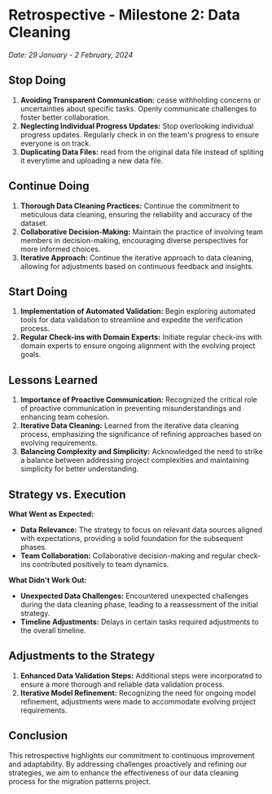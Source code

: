 # Retrospective - Milestone 2: Data Cleaning
*Date: 29 January - 2 February, 2024*

## Stop Doing
1. **Avoiding Transparent Communication:** cease withholding concerns or uncertainties about specific tasks. Openly communicate challenges to foster better collaboration.
2. **Neglecting Individual Progress Updates:** Stop overlooking individual progress updates. Regularly check in on the team's progress to ensure everyone is on track.
3. **Duplicating Data Files:** read from the original data file instead of spliting it everytime and uploading a new data file.

## Continue Doing
1. **Thorough Data Cleaning Practices:** Continue the commitment to meticulous data cleaning, ensuring the reliability and accuracy of the dataset.
2. **Collaborative Decision-Making:** Maintain the practice of involving team members in decision-making, encouraging diverse perspectives for more informed choices.
3. **Iterative Approach:** Continue the iterative approach to data cleaning, allowing for adjustments based on continuous feedback and insights.

## Start Doing
1. **Implementation of Automated Validation:** Begin exploring automated tools for data validation to streamline and expedite the verification process.
2. **Regular Check-ins with Domain Experts:** Initiate regular check-ins with domain experts to ensure ongoing alignment with the evolving project goals.

## Lessons Learned
1. **Importance of Proactive Communication:** Recognized the critical role of proactive communication in preventing misunderstandings and enhancing team cohesion.
2. **Iterative Data Cleaning:** Learned from the iterative data cleaning process, emphasizing the significance of refining approaches based on evolving requirements.
3. **Balancing Complexity and Simplicity:** Acknowledged the need to strike a balance between addressing project complexities and maintaining simplicity for better understanding.

## Strategy vs. Execution
**What Went as Expected:**
- **Data Relevance:** The strategy to focus on relevant data sources aligned with expectations, providing a solid foundation for the subsequent phases.
- **Team Collaboration:** Collaborative decision-making and regular check-ins contributed positively to team dynamics.

**What Didn't Work Out:**
- **Unexpected Data Challenges:** Encountered unexpected challenges during the data cleaning phase, leading to a reassessment of the initial strategy.
- **Timeline Adjustments:** Delays in certain tasks required adjustments to the overall timeline.

## Adjustments to the Strategy
1. **Enhanced Data Validation Steps:** Additional steps were incorporated to ensure a more thorough and reliable data validation process.
2. **Iterative Model Refinement:** Recognizing the need for ongoing model refinement, adjustments were made to accommodate evolving project requirements.

## Conclusion
This retrospective highlights our commitment to continuous improvement and adaptability. By addressing challenges proactively and refining our strategies, we aim to enhance the effectiveness of our data cleaning process for the migration patterns project.
